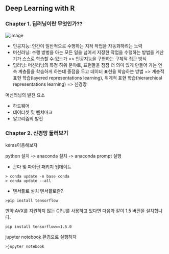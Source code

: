 ## Deep Learning with R



### Chapter 1. 딥러닝이란 무엇인가??

![image](https://user-images.githubusercontent.com/47058441/64746375-46935b00-d546-11e9-8e22-f09e896c9e95.png)

* 인공지능: 인간이 일반적으로 수행하는 지적 작업을 자동화하려는 노력
* 머신러닝: 수행 방벙을 아는 모든 일을 넘어서 지정한 작업을 수행하는 방법을 계산기가 스스로 학습할 수 있는가 => 인공지능을 구현하는 구체적 접근 방식
* 딥러닝: 머신러닝의 특정 하위 분야로, 표현들을 점점 더 의미 있게 만들어 가는 연속 계층들을 학습하게 하는데 중점을 두고 데이터 표현을 학습하는 방법 
=> 계층적 표현 학습(layered representations learning), 위계적 표현 학습(hierarchical representations learning)
=> 신경망

머신러닝의 발전 요소
* 하드웨어
* 데이터셋 및 벤치마크
* 알고리즘의 발전


### Chapter 2. 신경망 둘러보기

keras이용해보자


python 설치 -> anaconda 설치 -> anaconda prompt 실행

* 콘다 및 파이썬 패키지 업데이트
```
> conda update -n base conda
> conda update --all
```

* 텐서플로 설치
텐서플로란?
```
>pip install tensorflow
```
만약 AVX를 지원하지 않는 CPU를 사용하고 있다면 다음과 같이 1.5 버전을 설치합니다.
```
pip install tensorflow==1.5.0
```

jupyter notebook 환경으로 실행하자
```
>jupyter notebook
```




